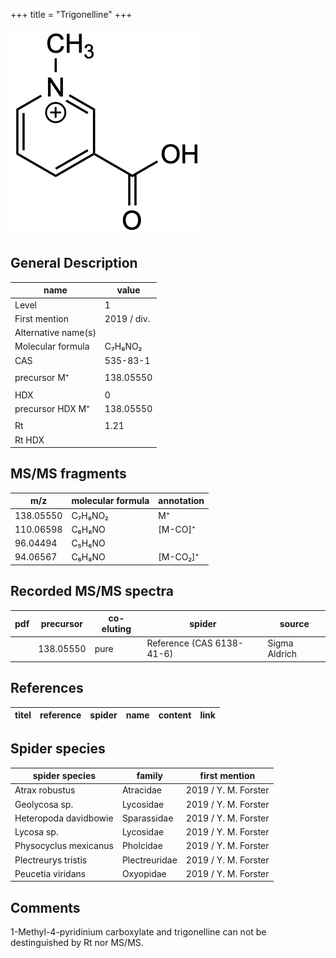 +++
title = "Trigonelline"
+++

![](/img/Trigonelline.png)

## General Description

| name                | value       |
|---------------------|-------------|
| Level               | 1           |
| First mention       | 2019 / div. |
| Alternative name(s) |             |
| Molecular formula   | C₇H₈NO₂     |
| CAS                 | 535-83-1    |
|                     |             |
| precursor M⁺        | 138.05550   |
|                     |             |
| HDX                 | 0           |
| precursor HDX M⁺    | 138.05550   |
|                     |             |
| Rt                  | 1.21        |
| Rt HDX              |             |



## MS/MS fragments

| m/z       | molecular formula | annotation |
|-----------|-------------------|------------|
| 138.05550 | C₇H₈NO₂           | M⁺         |
| 110.06598 | C₆H₈NO            | [M-CO]⁺    |
| 96.04494  | C₅H₆NO            |            |
| 94.06567  | C₆H₈NO            | [M-CO₂]⁺   |

## Recorded MS/MS spectra

| pdf | precursor | co-eluting | spider                    | source        |
|-----|-----------|------------|---------------------------|---------------|
|     | 138.05550 | pure       | Reference (CAS 6138-41-6) | Sigma Aldrich |



## References

| titel  | reference | spider | name | content | link |
|--------|-----------|--------|------|---------|------|


## Spider species

| spider species        | family        | first mention        |
|-----------------------|---------------|----------------------|
| Atrax robustus        | Atracidae     | 2019 / Y. M. Forster |
| Geolycosa sp.         | Lycosidae     | 2019 / Y. M. Forster |
| Heteropoda davidbowie | Sparassidae   | 2019 / Y. M. Forster |
| Lycosa sp.            | Lycosidae     | 2019 / Y. M. Forster |
| Physocyclus mexicanus | Pholcidae     | 2019 / Y. M. Forster |
| Plectreurys tristis   | Plectreuridae | 2019 / Y. M. Forster |
| Peucetia viridans     | Oxyopidae     | 2019 / Y. M. Forster |

## Comments
1-Methyl-4-pyridinium carboxylate and trigonelline can not be destinguished by Rt nor MS/MS.